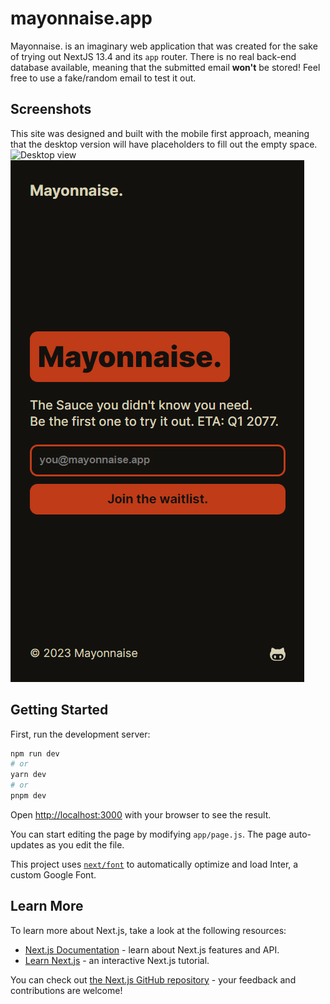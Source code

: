 # mayonnaise.app
Mayonnaise. is an imaginary web application that was created for the sake of trying out NextJS 13.4 and its `app` router.
There is no real back-end database available, meaning that the submitted email __won't__ be stored! Feel free to use a fake/random email to test it out.

## Screenshots

This site was designed and built with the mobile first approach, meaning that the desktop version will have placeholders to fill out the empty space.
![Desktop view](/desktop.png)![Mobile view](/public/mobile.png)

## Getting Started

First, run the development server:

```bash
npm run dev
# or
yarn dev
# or
pnpm dev
```

Open [http://localhost:3000](http://localhost:3000) with your browser to see the result.

You can start editing the page by modifying `app/page.js`. The page auto-updates as you edit the file.

This project uses [`next/font`](https://nextjs.org/docs/basic-features/font-optimization) to automatically optimize and load Inter, a custom Google Font.

## Learn More

To learn more about Next.js, take a look at the following resources:

- [Next.js Documentation](https://nextjs.org/docs) - learn about Next.js features and API.
- [Learn Next.js](https://nextjs.org/learn) - an interactive Next.js tutorial.

You can check out [the Next.js GitHub repository](https://github.com/vercel/next.js/) - your feedback and contributions are welcome!